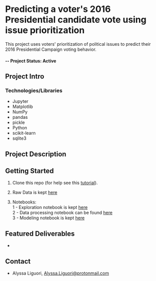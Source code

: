 # Predicting a voter's 2016 Presidential candidate vote using issue prioritization
This project uses voters' prioritization of political issues to predict their 2016 Presidential Campaign voting behavior. 

#### -- Project Status: Active

## Project Intro
 

### Technologies/Libraries

* Jupyter
* Matplotlib
* NumPy
* pandas
* pickle
* Python
* scikit-learn
* sqlite3

## Project Description


## Getting Started

1. Clone this repo (for help see this [tutorial](https://help.github.com/articles/cloning-a-repository/)).

2. Raw Data is kept [here](https://github.com/ali0003433/issues-voter-survey/blob/master/data/voter-survey-december16.csv)
    
3. Notebooks: <br> 
  1 - Exploration notebook is kept [here](https://github.com/ali0003433/issues-voter-survey/blob/dev/notebooks/1-al-exploration.ipynb) <br> 
  2 - Data processing notebook can be found [here](https://github.com/ali0003433/issues-voter-survey/tree/dev/notebooks) <br> 
  3 - Modeling notebook is kept [here](https://github.com/ali0003433/issues-voter-survey/blob/dev/notebooks/3-al-model-selection.ipynb)

## Featured Deliverables
* []()

## Contact
* Alyssa Liguori, Alyssa.Liguori@protonmail.com 
